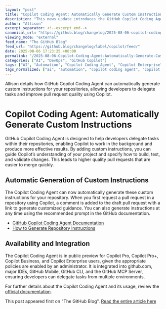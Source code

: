 ```yaml
---
layout: "post"
title: "Copilot Coding Agent: Automatically Generate Custom Instructions"
description: "This news update introduces the GitHub Copilot Coding Agent, which enables developers to automate background tasks using Copilot. By providing custom instructions in a repository, users can guide Copilot to build, test, and validate changes, generating higher-quality pull requests. The agent now offers automatic instruction generation and integrates with various GitHub platforms."
author: "Allison"
excerpt_separator: <!--excerpt_end-->
canonical_url: "https://github.blog/changelog/2025-08-06-copilot-coding-agent-automatically-generate-custom-instructions"
viewing_mode: "external"
feed_name: "The GitHub Blog"
feed_url: "https://github.blog/changelog/label/copilot/feed/"
date: 2025-08-06 17:23:25 +00:00
permalink: "/2025-08-06-Copilot-Coding-Agent-Automatically-Generate-Custom-Instructions.html"
categories: ["AI", "DevOps", "GitHub Copilot"]
tags: ["AI", "Automation", "Copilot Coding Agent", "Copilot Enterprise", "Copilot Pro", "Custom Instructions", "DevOps", "GitHub CLI", "GitHub Copilot", "IDE Integration", "MCP Server", "News", "Pull Requests", "Repository Configuration", "Software Development", "Task Delegation"]
tags_normalized: ["ai", "automation", "copilot coding agent", "copilot enterprise", "copilot pro", "custom instructions", "devops", "github cli", "github copilot", "ide integration", "mcp server", "news", "pull requests", "repository configuration", "software development", "task delegation"]
---
```


Allison details how GitHub Copilot Coding Agent can automatically generate custom instructions for your repositories, allowing developers to delegate tasks and improve pull request quality using Copilot.<!--excerpt_end-->

# Copilot Coding Agent: Automatically Generate Custom Instructions

GitHub Copilot Coding Agent is designed to help developers delegate tasks within their repositories, enabling Copilot to work in the background and produce more effective results. By adding custom instructions, you can guide Copilot’s understanding of your project and specify how to build, test, and validate changes. This leads to higher quality pull requests that are easier to merge quickly.

## Automatic Generation of Custom Instructions

The Copilot Coding Agent can now automatically generate these custom instructions for your repository. When you first request a pull request in a repository using Copilot, a comment is added to the draft pull request with a link to generate customized guidance. You can also generate instructions at any time using the recommended prompt in the GitHub documentation.

- [GitHub Copilot Coding Agent Documentation](https://docs.github.com/enterprise-cloud@latest/copilot/how-tos/agents/copilot-coding-agent)
- [How to Generate Repository Instructions](https://docs.github.com/copilot/how-tos/configure-custom-instructions/add-repository-instructions?tool=webui#asking-copilot-coding-agent-to-generate-a-githubcopilot-instructionsmd-file)

## Availability and Integration

The Copilot Coding Agent is in public preview for Copilot Pro, Copilot Pro+, Copilot Business, and Copilot Enterprise users, given the appropriate policies are enabled by an administrator. It is integrated into github.com, major IDEs, GitHub Mobile, GitHub CLI, and the GitHub MCP Server, ensuring developers can delegate tasks from multiple environments.

For further details about the Copilot Coding Agent and its usage, review the [official documentation](https://docs.github.com/enterprise-cloud@latest/copilot/how-tos/agents/copilot-coding-agent).

This post appeared first on "The GitHub Blog". [Read the entire article here](https://github.blog/changelog/2025-08-06-copilot-coding-agent-automatically-generate-custom-instructions)
